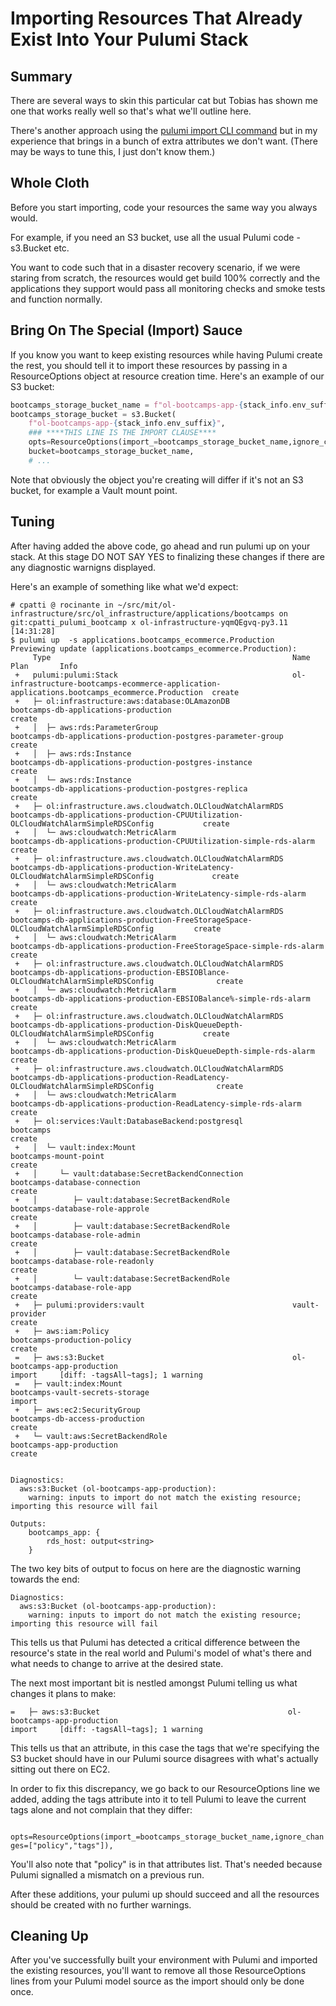 # Importing Resources That Already Exist Into Your Pulumi Stack

## Summary

There are several ways to skin this particular cat but Tobias has shown me one
that works really well so that's what we'll outline here.

There's another approach using the [pulumi import CLI command](https://www.pulumi.com/docs/cli/commands/pulumi_import/)
but in my experience that brings in a bunch of extra attributes we don't want.
(There may be ways to tune this, I just don't know them.)

## Whole Cloth

Before you start importing, code your resources the same way you always would.

For example, if you need an S3 bucket, use all the usual Pulumi code -
s3.Bucket etc.

You want to code such that in a disaster recovery scenario, if we were staring from
scratch, the resources would get build 100% correctly and the applications they
support would pass all monitoring checks and smoke tests and function normally.

## Bring On The Special (Import) Sauce

If you know you want to keep existing resources while having Pulumi create the
rest, you should tell it to import these resources by passing in a
ResourceOptions object at resource creation time. Here's an example of our S3
bucket:

```python
bootcamps_storage_bucket_name = f"ol-bootcamps-app-{stack_info.env_suffix}"
bootcamps_storage_bucket = s3.Bucket(
    f"ol-bootcamps-app-{stack_info.env_suffix}",
    ### ****THIS LINE IS THE IMPORT CLAUSE****
    opts=ResourceOptions(import_=bootcamps_storage_bucket_name,ignore_changes=[]),
    bucket=bootcamps_storage_bucket_name,
    # ...
```

Note that obviously the object you're creating will differ if it's not an S3 bucket,
for example a Vault mount point.

## Tuning

After having added the above code, go ahead and run pulumi up on your stack. At this
stage DO NOT SAY YES to finalizing these changes if there are any diagnostic warnigns
displayed.

Here's an example of something like what we'd expect:

```
# cpatti @ rocinante in ~/src/mit/ol-infrastructure/src/ol_infrastructure/applications/bootcamps on git:cpatti_pulumi_bootcamp x ol-infrastructure-yqmQEgvq-py3.11 [14:31:28]
$ pulumi up  -s applications.bootcamps_ecommerce.Production
Previewing update (applications.bootcamps_ecommerce.Production):
     Type                                                      Name                                                                                           Plan       Info
 +   pulumi:pulumi:Stack                                       ol-infrastructure-bootcamps-ecommerce-application-applications.bootcamps_ecommerce.Production  create
 +   ├─ ol:infrastructure:aws:database:OLAmazonDB              bootcamps-db-applications-production                                                           create
 +   │  ├─ aws:rds:ParameterGroup                              bootcamps-db-applications-production-postgres-parameter-group                                  create
 +   │  ├─ aws:rds:Instance                                    bootcamps-db-applications-production-postgres-instance                                         create
 +   │  └─ aws:rds:Instance                                    bootcamps-db-applications-production-postgres-replica                                          create
 +   ├─ ol:infrastructure.aws.cloudwatch.OLCloudWatchAlarmRDS  bootcamps-db-applications-production-CPUUtilization-OLCloudWatchAlarmSimpleRDSConfig           create
 +   │  └─ aws:cloudwatch:MetricAlarm                          bootcamps-db-applications-production-CPUUtilization-simple-rds-alarm                           create
 +   ├─ ol:infrastructure.aws.cloudwatch.OLCloudWatchAlarmRDS  bootcamps-db-applications-production-WriteLatency-OLCloudWatchAlarmSimpleRDSConfig             create
 +   │  └─ aws:cloudwatch:MetricAlarm                          bootcamps-db-applications-production-WriteLatency-simple-rds-alarm                             create
 +   ├─ ol:infrastructure.aws.cloudwatch.OLCloudWatchAlarmRDS  bootcamps-db-applications-production-FreeStorageSpace-OLCloudWatchAlarmSimpleRDSConfig         create
 +   │  └─ aws:cloudwatch:MetricAlarm                          bootcamps-db-applications-production-FreeStorageSpace-simple-rds-alarm                         create
 +   ├─ ol:infrastructure.aws.cloudwatch.OLCloudWatchAlarmRDS  bootcamps-db-applications-production-EBSIOBlance-OLCloudWatchAlarmSimpleRDSConfig              create
 +   │  └─ aws:cloudwatch:MetricAlarm                          bootcamps-db-applications-production-EBSIOBalance%-simple-rds-alarm                            create
 +   ├─ ol:infrastructure.aws.cloudwatch.OLCloudWatchAlarmRDS  bootcamps-db-applications-production-DiskQueueDepth-OLCloudWatchAlarmSimpleRDSConfig           create
 +   │  └─ aws:cloudwatch:MetricAlarm                          bootcamps-db-applications-production-DiskQueueDepth-simple-rds-alarm                           create
 +   ├─ ol:infrastructure.aws.cloudwatch.OLCloudWatchAlarmRDS  bootcamps-db-applications-production-ReadLatency-OLCloudWatchAlarmSimpleRDSConfig              create
 +   │  └─ aws:cloudwatch:MetricAlarm                          bootcamps-db-applications-production-ReadLatency-simple-rds-alarm                              create
 +   ├─ ol:services:Vault:DatabaseBackend:postgresql           bootcamps                                                                                      create
 +   │  └─ vault:index:Mount                                   bootcamps-mount-point                                                                          create
 +   │     └─ vault:database:SecretBackendConnection           bootcamps-database-connection                                                                  create
 +   │        ├─ vault:database:SecretBackendRole              bootcamps-database-role-approle                                                                create
 +   │        ├─ vault:database:SecretBackendRole              bootcamps-database-role-admin                                                                  create
 +   │        ├─ vault:database:SecretBackendRole              bootcamps-database-role-readonly                                                               create
 +   │        └─ vault:database:SecretBackendRole              bootcamps-database-role-app                                                                    create
 +   ├─ pulumi:providers:vault                                 vault-provider                                                                                 create
 +   ├─ aws:iam:Policy                                         bootcamps-production-policy                                                                    create
 =   ├─ aws:s3:Bucket                                          ol-bootcamps-app-production                                                                    import     [diff: -tagsAll~tags]; 1 warning
 =   ├─ vault:index:Mount                                      bootcamps-vault-secrets-storage                                                                import
 +   ├─ aws:ec2:SecurityGroup                                  bootcamps-db-access-production                                                                 create
 +   └─ vault:aws:SecretBackendRole                            bootcamps-app-production                                                                       create


Diagnostics:
  aws:s3:Bucket (ol-bootcamps-app-production):
    warning: inputs to import do not match the existing resource; importing this resource will fail

Outputs:
    bootcamps_app: {
        rds_host: output<string>
    }

```

The two key bits of output to focus on here are the diagnostic warning towards the end:

```
Diagnostics:
  aws:s3:Bucket (ol-bootcamps-app-production):
    warning: inputs to import do not match the existing resource; importing this resource will fail

```

This tells us that Pulumi has detected a critical difference between the
resource's state in the real world and Pulumi's model of what's there and
what needs to change to arrive at the desired state.

The next most important bit is nestled amongst Pulumi telling us what changes it plans to make:

`=   ├─ aws:s3:Bucket                                          ol-bootcamps-app-production                                                                    import     [diff: -tagsAll~tags]; 1 warning`

This tells us that an attribute, in this case the tags that we're specifying the
S3 bucket should have in our Pulumi source disagrees with what's actually
sitting out there on EC2.

In order to fix this discrepancy, we go back to our ResourceOptions line we added,
adding the tags attribute into it to tell Pulumi to leave the current tags alone
and not complain that they differ:

`    opts=ResourceOptions(import_=bootcamps_storage_bucket_name,ignore_changes=["policy","tags"]),`

You'll also note that "policy" is in that attributes list. That's needed because
Pulumi signalled a mismatch on a previous run.

After these additions, your pulumi up should succeed and all the resources should be
created with no further warnings.

## Cleaning Up

After you've successfully built your environment with Pulumi and imported the
existing resources, you'll want to remove all those ResourceOptions lines
from your Pulumi model source as the import should only be done once.
